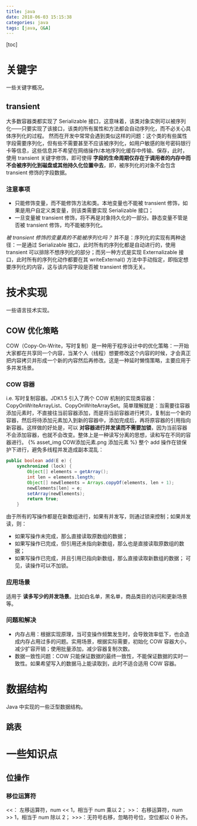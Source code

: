 ```yaml
---
title: java
date: 2018-06-03 15:15:38
categories: java
tags: [java, Q&A]
---
```

[toc]
# 关键字
一些关键字概况。

## transient
大多数容器类都实现了 Serializable 接口，这意味着，该类对象实例可以被序列化——只要实现了该接口，该类的所有属性和方法都会自动序列化，而不必关心具体序列化的过程。
然而在开发中常常会遇到类似这样的问题：这个类的有些属性字段需要序列化，但有些不需要甚至不应该被序列化，如用户敏感的账号密码银行卡等信息，这些信息并不希望在网络操作/本地序列化缓存中传输、保存，此时，使用 transient 关键字修饰，即可使得 **字段的生命周期仅存在于调用者的内存中而不会被序列化到磁盘或其他持久化位置中去**，即，被序列化的对象不会包含 transient 修饰的字段数据。

### 注意事项
* 只能修饰变量，而不能修饰方法和类。本地变量也不能被 transient 修饰，如果是用户自定义类变量，则该类需要实现 Serializable 接口；
* 一旦变量被 transient 修饰，将不再是对象持久化的一部分。静态变量不管是否被 transient 修饰，均不能被序列化。

_被 transient 修饰的变量真的不能被序列化吗？_
并不是：序列化的实现有两种途径：一是通过 Serializable 接口，此时所有的序列化都是自动进行的，使用 transient 可以排除不想序列化的部分；而另一种方式是实现 Externalizable 接口，此时所有的序列化动作都要在其 writeExternal() 方法中手动指定，即指定想要序列化的内容，这与该内容字段是否被 transient 修饰无关。


# 技术实现
一些语言技术实现。

## COW 优化策略
COW（Copy-On-Write，写时复制）是一种用于程序设计中的优化策略：一开始大家都在共享同一个内容，当某个人（线程）想要修改这个内容的时候，才会真正把内容拷贝并形成一个新的内容然后再修改。这是一种延时懒惰策略，主要应用于多并发场景。

### COW 容器
i.e. 写时复制容器。JDK1.5 引入了两个 COW 机制的实现类容器：CopyOnWriteArrayList、CopyOnWriteArraySet。简单理解就是：当需要往容器添加元素时，不直接往当前容器添加，而是将当前容器进行拷贝，复制出一个新的容器，然后将待添加元素加入到新的容器中，添加完成后，再将原容器的引用指向新容器。这样做的好处是，可以 **对容器进行并发读而不需要加锁**，因为当前容器不会添加容器，也就不会改变。整体上是一种读写分离的思想，读和写在不同的容器进行。
{% asset_img COW添加元素.png 添加元素 %}
整个 add 操作在锁保护下进行，避免多线程并发造成副本混乱：
```java
public boolean add(E e) {
    synchronized (lock) {
        Object[] elements = getArray();
        int len = elements.length;
        Object[] newElements = Arrays.copyOf(elements, len + 1);
        newElements[len] = e;
        setArray(newElements);
        return true;
    }
```
由于所有的写操作都是在新数组进行，如果有并发写，则通过锁来控制；如果并发读，则：
* 如果写操作未完成，那么直接读取原数组的数据；
* 如果写操作已完成，但引用还未指向新数组，那么也是直接读取原数组的数据；
* 如果写操作已完成，并且引用已指向新数组，那么直接读取新数组的数据；
可见，读操作可以不加锁。

### 应用场景
适用于 **读多写少的并发场景**。比如白名单，黑名单，商品类目的访问和更新场景等。

### 问题和解决
* 内存占用：根据实现原理，当可变操作频繁发生时，会导致效率低下，也会造成内存占用过多的问题。实用场景，根据实际需要，初始化 COW 容器大小，减少扩容开销；使用批量添加，减少容器复制次数。
* 数据一致性问题：COW 只能保证数据的最终一致性，不能保证数据的实时一致性。如果希望写入的数据马上能读取到，此时不适合适用 COW 容器。


# 数据结构
Java 中实现的一些泛型数据结构。

## 跳表


# 一些知识点

## 位操作

### 移位运算符
<<：  左移运算符，num << 1，相当于 num 乘以 2；
\>>： 右移运算符，num >> 1，相当于 num 除以 2；
\>>>：无符号右移，忽略符号位，空位都以 0 补齐。